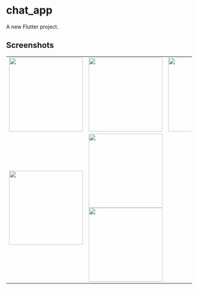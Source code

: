 # chat_app

A new Flutter project.

## Screenshots
<table>

<tr>
    <td> <img src="https://user-images.githubusercontent.com/24971915/136279943-8540a417-58f6-4f7b-922d-2828af7f2f8d.png" width="200" /></td>
    <td><img src="https://user-images.githubusercontent.com/24971915/136279945-019d8a95-7ced-494e-af58-63b093196ad1.png" width="200" /></td>
    <td> <img src="https://user-images.githubusercontent.com/24971915/136279914-93b63a3b-2dd9-49c9-abf5-b2a590c1888a.png" width="200" /></td>
    </tr>

<tr> 
    <td> <img src="https://user-images.githubusercontent.com/24971915/136279926-3fb83558-10fe-4a9f-93d4-fc4867f8bab9.png" width="200" /></td>
            <td> <img src="https://user-images.githubusercontent.com/24971915/136279928-9ed28b42-b1ed-49df-b3a5-eeb3e4765d14.png" width="200"  <td> <img src="https://user-images.githubusercontent.com/24971915/136279935-35f821db-2c21-4ecf-99a0-8aa8f894e722.png" width="200" /></td>
</tr>

</table>
